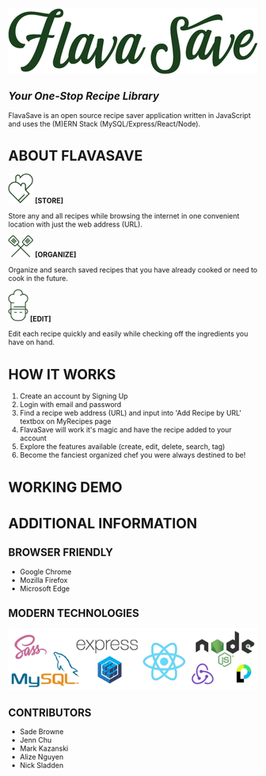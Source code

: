 [![alt FSlogo](./src/images/logo_green.png)](http://www.flavasave.com)

## _Your One-Stop Recipe Library_

FlavaSave is an open source recipe saver application written in JavaScript and uses the (M)ERN Stack (MySQL/Express/React/Node).

# ABOUT FLAVASAVE

<img src="./src/images/mitts.png" width="50"> **[STORE]**

Store any and all recipes while browsing the internet in one convenient location with just the web address (URL).

<img src="./src/images/spatulas.png" width="50"> **[ORGANIZE]**

Organize and search saved recipes that you have already cooked or need to cook in the future.

<img src="./src/images/chef_green.png" width="40"> **[EDIT]**

Edit each recipe quickly and easily while checking off the ingredients you have on hand.

# HOW IT WORKS

1.  Create an account by Signing Up
2.  Login with email and password
3.  Find a recipe web address (URL) and input into 'Add Recipe by URL' textbox on MyRecipes page
4.  FlavaSave will work it's magic and have the recipe added to your account
5.  Explore the features available (create, edit, delete, search, tag)
6.  Become the fanciest organized chef you were always destined to be!

# WORKING DEMO

# ADDITIONAL INFORMATION

## BROWSER FRIENDLY

* Google Chrome
* Mozilla Firefox
* Microsoft Edge

## MODERN TECHNOLOGIES

<img src="./src/images/ModTech.png">

## CONTRIBUTORS

* Sade Browne
* Jenn Chu
* Mark Kazanski
* Alize Nguyen
* Nick Sladden